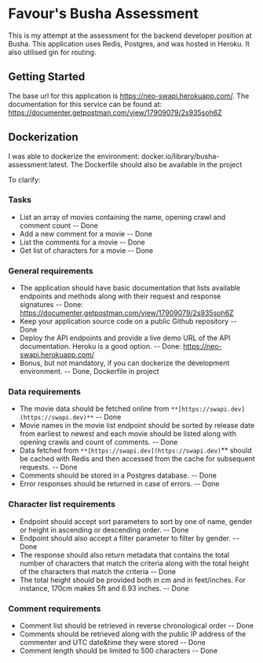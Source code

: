# Favour's Busha Assessment

This is my attempt at the assessment for the backend developer position at Busha. This application uses Redis, Postgres, and was hosted in Heroku. It also utilised gin for routing.

## Getting Started
The base url for this application is https://neo-swapi.herokuapp.com/. The documentation for this service can be found at: https://documenter.getpostman.com/view/17909079/2s935soh6Z

## Dockerization
I was able to dockerize the environment: docker.io/library/busha-assessment:latest. The Dockerfile should also be available in the project

To clarify:

### Tasks
- List an array of movies containing the name, opening crawl and comment count -- Done
- Add a new comment for a movie -- Done
- List the comments for a movie -- Done
- Get list of characters for a movie -- Done

### General requirements

- The application should have basic documentation that lists available endpoints and methods along with their request and response signatures -- Done:  https://documenter.getpostman.com/view/17909079/2s935soh6Z
- Keep your application source code on a public Github repository -- Done
- Deploy the API endpoints and provide a live demo URL of the API documentation. Heroku is a good option. -- Done:  https://neo-swapi.herokuapp.com/
- Bonus, but not mandatory, if you can dockerize the development environment. -- Done, Dockerfile in project

### Data requirements

- The movie data should be fetched online from `**[https://swapi.dev](https://swapi.dev)**` -- Done
- Movie names in the movie list endpoint should be sorted by release date from earliest to newest and each movie should be listed along with opening crawls and count of comments. -- Done
- Data fetched from `**[https://swapi.dev](https://swapi.dev)`** should be cached with Redis and then accessed from the cache for subsequent requests. -- Done
- Comments should be stored in a Postgres database. -- Done
- Error responses should be returned in case of errors. -- Done

### Character list requirements

- Endpoint should accept sort parameters to sort by one of name, gender or height in ascending or descending order. -- Done
- Endpoint should also accept a filter parameter to filter by gender. -- Done
- The response should also return metadata that contains the total number of characters that match the criteria along with the total height of the characters that match the criteria -- Done
- The total height should be provided both in cm and in feet/inches. For instance, 170cm makes 5ft and 6.93 inches. -- Done

### Comment requirements

- Comment list should be retrieved in reverse chronological order -- Done
- Comments should be retrieved along with the public IP address of the commenter and UTC date&time they were stored -- Done
- Comment length should be limited to 500 characters -- Done



